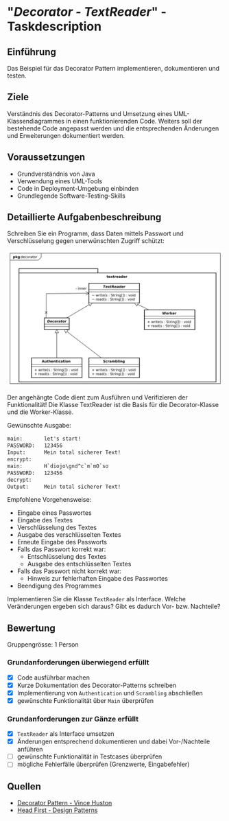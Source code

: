 # "*Decorator - TextReader*" - Taskdescription

## Einführung
Das Beispiel für das Decorator Pattern implementieren, dokumentieren und testen.

## Ziele
Verständnis des Decorator-Patterns und Umsetzung eines UML-Klassendiagrammes in einen funktionierenden Code. Weiters soll der bestehende Code angepasst werden und die entsprechenden Änderungen und Erweiterungen dokumentiert werden.

## Voraussetzungen
* Grundverständnis von Java
* Verwendung eines UML-Tools
* Code in Deployment-Umgebung einbinden
* Grundlegende Software-Testing-Skills

## Detaillierte Aufgabenbeschreibung
Schreiben Sie ein Programm, dass Daten mittels Passwort und Verschlüsselung
gegen unerwünschten Zugriff schützt:

![img](resources/decorator-textreader.svg)

Der angehängte Code dient zum Ausführen und Verifizieren der Funktionalität! Die Klasse TextReader ist die Basis für die Decorator-Klasse und die Worker-Klasse.

Gewünschte Ausgabe:
```
main:		let's start!
PASSWORD:	123456
Input:		Mein total sicherer Text!
encrypt:	
main:		H`diojo\gnd^c`m`mO`so
PASSWORD:	123456
decrypt:	
Output:		Mein total sicherer Text!
```

Empfohlene Vorgehensweise:

* Eingabe eines Passwortes
* Eingabe des Textes
* Verschlüsselung des Textes
* Ausgabe des verschlüsselten Textes
* Erneute Eingabe des Passworts
* Falls das Passwort korrekt war:
	* Entschlüsselung des Textes
	* Ausgabe des entschlüsselten Textes
* Falls das Passwort nicht korrekt war:
	* Hinweis zur fehlerhaften Eingabe des Passwortes
* Beendigung des Programmes

Implementieren Sie die Klasse ``TextReader`` als Interface. Welche Veränderungen ergeben sich daraus? Gibt es dadurch Vor- bzw. Nachteile?

## Bewertung
Gruppengrösse: 1 Person
### Grundanforderungen **überwiegend erfüllt**
- [x] Code ausführbar machen
- [x] Kurze Dokumentation des Decorator-Patterns schreiben
- [x] Implementierung von ``Authentication`` und ``Scrambling`` abschließen
- [x] gewünschte Funktionalität über ``Main`` überprüfen
### Grundanforderungen **zur Gänze erfüllt**
- [x] ``TextReader`` als Interface umsetzen
- [x] Änderungen entsprechend dokumentieren und dabei Vor-/Nachteile anführen
- [ ] gewünschte Funktionalität in Testcases überprüfen
- [ ] mögliche Fehlerfälle überprüfen (Grenzwerte, Eingabefehler)

## Quellen
* [Decorator Pattern - Vince Huston](http://www.vincehuston.org/dp/decorator.html)
* [Head First - Design Patterns](https://www.oreilly.com/library/view/head-first-design/0596007124/)
